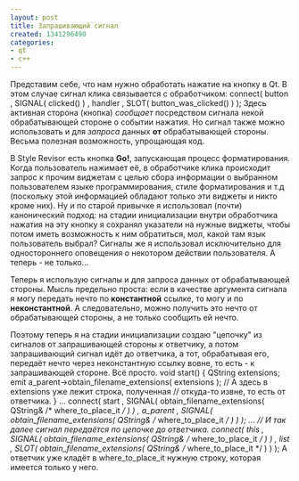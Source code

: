 ```yaml
---
layout: post
title: Запрашивающий сигнал
created: 1341296490
categories:
- qt
- c++
---
```

Представим себе, что нам нужно обработать нажатие на кнопку в Qt. В этом случае сигнал клика связывается с обработчиком:
<cpp>
connect(   button
         , SIGNAL( clicked() )
         , handler
         , SLOT( button_was_clicked() ) );
</cpp>Здесь активная сторона (кнопка) <em>сообщает</em> посредством сигнала некой обрабатывающей стороне о событии нажатия. Но сигнал также можно использовать и для <em>запроса</em> данных <strong>от</strong> обрабатывающей стороны. Весьма полезная возможность, упрощающая код.

В Style Revisor есть кнопка <strong>Go!</strong>, запускающая процесс форматирования. Когда пользователь нажимает её, в обработчике клика происходит запрос к прочим виджетам с целью сбора информации о выбранном пользователем языке программирования, стиле форматирования и т.д (поскольку этой информацией обладают только эти виджеты и никто кроме них). Ну и по старой привычке я использовал (почти) канонический подход: на стадии инициализации внутри обработчика нажатия на эту кнопку я сохранял указатели на нужные виджеты, чтобы потом иметь возможность к ним обратиться, мол, какой там язык пользователь выбрал? Сигналы же я использовал исключительно для одностороннего оповещения о некотором действии пользователя. А теперь - не только...

Теперь я использую сигналы и для запроса данных от обрабатывающей стороны. Мысль предельно проста: если в качестве аргумента сигнала я могу передать нечто по <strong>константной</strong> ссылке, то могу и по <strong>неконстантной</strong>. А следовательно, можно получить это нечто от обрабатывающей стороны, а не только сообщить ей нечто.

Поэтому теперь я на стадии инициализации создаю "цепочку" из сигналов от запрашивающей стороны к ответчику, а потом запрашивающий сигнал идёт до ответчика, а тот, обрабатывая его, передаёт нечто через неконстантную ссылку вовне, то есть - к запрашивающей стороне. Всё просто.
<cpp>
void start() {
    QString extensions;
    emit a_parent->obtain_filename_extensions( extensions );
    // А здесь в extensions уже лежит строка, полученная 
    // откуда-то извне, то есть от ответчика.
}
...
connect(   start
         , SIGNAL( obtain_filename_extensions( QString& /* where_to_place_it */ ) )
         , a_parent
         , SIGNAL( obtain_filename_extensions( QString& /* where_to_place_it */ ) ) );
...
// И так далее сигнал передаётся по цепочке до ответчика.
connect(   this
         , SIGNAL( obtain_filename_extensions( QString& /* where_to_place_it */ ) )
         , list
         , SLOT( obtain_filename_extensions( QString& /* where_to_place_it */ ) ) );
</cpp>А ответчик уже кладёт в where_to_place_it нужную строку, которая имеется только у него.
